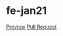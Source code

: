 # fe-jan21
  [Preview](https://sherymishel.github.io/fe-jan21/)
  [Pull Request](https://github.com/sherymishel/fe-jan21/pull/1/files)